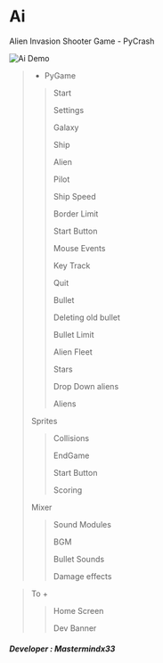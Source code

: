 # Ai
Alien Invasion Shooter Game - PyCrash

![Ai Demo](https://github.com/Mastermindx33/Ai/blob/master/Demo/Dev1.png?raw=true)

>- PyGame
>>Start
>>
>>Settings
>>
>>Galaxy
>>
>>Ship
>>
>>Alien
>>
>>Pilot
>>
>>Ship Speed
>>
>>Border Limit
>>
>>Start Button
>>
>>Mouse Events
>>
>>Key Track
>>
>>Quit
>>
>>Bullet
>>
>>Deleting old bullet
>>
>>Bullet Limit
>>
>>Alien Fleet
>>
>>Stars
>>
>>Drop Down aliens
>>
>>Aliens
>>
>Sprites
>>
>>Collisions
>>
>>EndGame
>>
>>Start Button
>>
>>Scoring
>>
>Mixer
>>
>>Sound Modules
>>
>>BGM
>>
>>Bullet Sounds
>>
>>Damage effects

>To +
>>
>>Home Screen
>>
>>Dev Banner

##### Developer : Mastermindx33
